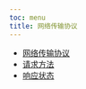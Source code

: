 ```yaml
---
toc: menu
title: 网络传输协议
---
```


- [网络传输协议](./http/index.md)
- [请求方法](./method/index.md)
- [响应状态](./status/index.md)
